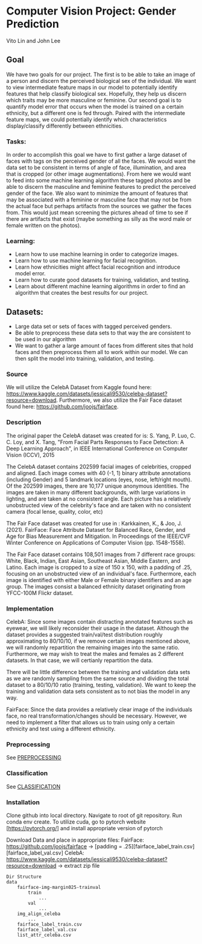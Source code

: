 # Computer Vision Project: Gender Prediction

Vito Lin and John Lee

## Goal
We have two goals for our project. The first is to be able to take an image of a person and discern the perceived biological sex of the individual. We want to view intermediate feature maps in our model to potentially identify features that help classify biological sex. Hopefully, they help us discern which traits may be more masculine or feminine. Our second goal is to quantify model error that occurs when the model is trained on a certain ethnicity, but a different one is fed through. Paired with the intermediate feature maps, we could potentially identify which characteristics display/classify differently between ethnicities.
 

### Tasks:
In order to accomplish this goal we have to first gather a large dataset of faces with tags on the perceived gender of all the faces. We would want the data set to be consistent in terms of angle of face, illumination, and area that is cropped (or other image augmentations). From here we would want to feed into some machine learning algorithm these tagged photos and be able to discern the masculine and feminine features to predict the perceived gender of the face. 
    We also want to minimize the amount of features that may be associated with a feminine or masculine face that may not be from the actual face but perhaps artifacts from the sources we gather the faces from. This would just mean screening the pictures ahead of time to see if there are artifacts that exist (maybe something as silly as the word male or female written on the photos).

### Learning:
* Learn how to use machine learning in order to categorize images.
* Learn how to use machine learning for facial recognition.
* Learn how ethnicities might affect facial recognition and introduce model error.
* Learn how to curate good datasets for training, validation, and testing. 
* Learn about different machine learning algorithms in order to find an algorithm that creates the best results for our project.

## Datasets:
* Large data set or sets of faces with tagged perceived genders.
* Be able to preprocess these data sets to that way the are consistent to be used in our algorithm
* We want to gather a large amount of faces from different sites that hold faces and then preprocess them all to work within our model. We can then split the model into training, validation, and testing.


### Source
We will utilize the CelebA Dataset from Kaggle found here: https://www.kaggle.com/datasets/jessicali9530/celeba-dataset?resource=download.
Furthermore, we also utilize the Fair Face dataset found here: https://github.com/joojs/fairface.

### Description
The original paper the CelebA dataset was created for is:
S. Yang, P. Luo, C. C. Loy, and X. Tang, "From Facial Parts Responses to Face Detection: A Deep Learning Approach", in IEEE International Conference on Computer Vision (ICCV), 2015

The CelebA dataset contains 202599 facial images of celebrities, cropped and aligned. Each image comes with 40 (-1, 1) binary attribute annotations (including Gender) and 5 landmark locations (eyes, nose, left/right mouth). Of the 202599 images, there are 10,177 unique anonymous identities.
The images are taken in many different backgrounds, with large variations in lighting, and are taken at no consistent angle. Each picture has a relatively unobstructed view of the celebrity's face and are taken with no consistent camera (focal lense, quality, color, etc)

The Fair Face dataset was created for use in :
Karkkainen, K., & Joo, J. (2021). FairFace: Face Attribute Dataset for Balanced Race, Gender, and Age for Bias Measurement and Mitigation. In Proceedings of the IEEE/CVF Winter Conference on Applications of Computer Vision (pp. 1548-1558).

The Fair Face dataset contains 108,501 images from 7 different race groups: White, Black, Indian, East Asian, Southeast Asian, Middle Eastern, and Latino. Each image is cropped to a size of 150 x 150, with a padding of .25, focusing on an unobstructed view of an individual's face. Furthermore, each image is identified with either Male or Female binary identifiers and an age group. The images consist a balanced ethnicity dataset originating from YFCC-100M Flickr dataset.


### Implementation
CelebA:
Since some images contain distracting annotated features such as eyewear, we will likely reconsider their usage in the dataset.
Although the dataset provides a suggested train/val/test distribution roughly approximating to 80/10/10, if we remove certain images mentioned above, we will randomly repartition the remaining images into the same ratio. Furthermore, we may wish to treat the males and females as 2 different datasets. In that case, we will certianly repartition the data.

There will be little difference between the training and validation data sets as we are randomly sampling from the same source and dividing the total dataset to a 80/10/10 ratio (training, testing, validation). We want to keep the training and validation data sets consistent as to not bias the model in any way.

FairFace:
Since the data provides a relatively clear image of the individuals face, no real transformation/changes should be necessary. However, we need to implement a filter that allows us to train using only a certain ethnicity and test using a different ethnicity. 

### Preprocessing

See [PREPROCESSING](preprocessing/PREPROCESSING.md)

### Classification

See [CLASSIFICATION](classification/CLASSIFICATION.md)



### Installation
Clone github into local directory.
Navigate to root of git repository.
Run conda env create.
To utilize cuda, go to pytorch website [https://pytorch.org/] and install appropriate version of pytorch

Download Data and place in appropriate files:
    FairFace: https://github.com/joojs/fairface -> [padding = .25][fairface_label_train.csv][fairface_label_val.csv]
    CelebA: https://www.kaggle.com/datasets/jessicali9530/celeba-dataset?resource=download -> extract zip file

    Dir Structure
    data
        fairface-img-margin025-trainval
            train
                ...
            val
                ...
        img_align_celeba
            ...
        fairface_label_train.csv
        fairface_label_val.csv
        list_attr_celeba.csv
